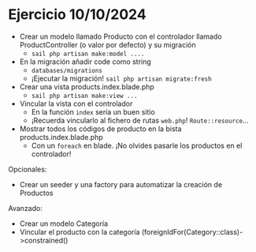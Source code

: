 # Ejercicio 10/10/2024

- Crear un modelo llamado Producto con el controlador llamado ProductController (o valor por defecto) y su migración
  - `sail php artisan make:model ....`
- En la migración añadir code como string
  - `databases/migrations`
  - ¡Ejecutar la migración! `sail php artisan migrate:fresh`
- Crear una vista products.index.blade.php
  - `sail php artisan make:view ...`
- Vincular la vista con el controlador
  - En la función `index` sería un buen sitio
  - ¡Recuerda vincularlo al fichero de rutas `web.php`! `Route::resource`...
- Mostrar todos los códigos de producto en la bista products.index.blade.php
  - Con un `foreach` en blade. ¡No olvides pasarle los productos en el controlador!

Opcionales:
- Crear un seeder y una factory para automatizar la creación de Productos


Avanzado:
- Crear un modelo Categoría
- Vincular el producto con la categoría (foreignIdFor(Category::class)->constrained()
